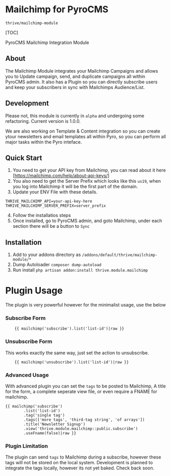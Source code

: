 # Mailchimp for PyroCMS
`thrive/mailchimp-module`

[TOC]


PyroCMS Mailchimp Integration Module

## About
The Mailchimp Module integrates your Mailchimp Campaigns and allows you to Update campaign, send, and duplicate campaigns all within PyroCMS admin. It also has a Plugin so you can directly subscribe users and keep your subscribers in sync with Mailchimps Audience/List.


## Development
Please not, this module is currently in `alpha` and undergoing some refactoring. 
Current version is 1.0.0.

We are also working on Template & Content integration so you can create ytour newsletters and email templates all within Pyro, so you can perform all major tasks within the Pyro inteface.

## Quick Start
1. You need to get your API key from Mailchimp, you can read about it here [https://mailchimp.com/help/about-api-keys/]
2. You also need to get the Server Prefix which looks like this `us19`, when you log into Mailchimp it will be the first part of the domain.
3. Update your ENV File with these details.
```
THRIVE_MAILCHIMP_API=your-api-key-here
THRIVE_MAILCHIMP_SERVER_PREFIX=server_prefix
```
4. Follow the installatios steps
5. Once installed, go to PyroCMS admin, and goto Mailchimp, under each section there will be a button to `Sync`

## Installation

 1. Add to your addons directory as `/addons/default/thrive/mailchimp-module/*`
 2. Dump Autoloader `composer dump-autoload`
 3. Run install `php artisan addon:install thrive.module.mailchimp`


# Plugin Usage

The plugin is very powerful however for the minimalist usage, use the below

### Subscribe Form
```
	{{ mailchimp('subscribe').list('list-id')|raw }}
```

### Unsubscribe Form
This works exactly the same way, just set the action to unsubscribe.

```
	{{ mailchimp('unsubscribe').list('list-id')|raw }}
```

### Advanced Usage
With advanced plugin you can set the `tags` to be posted to Mailchimp,
A title for the form, a complete seperate view file, or even require 
a FNAME for mailchimp.
```
{{ mailchimp('subscribe')
        .list('list-id')
        .tag('single tag')
        .tags(['more tags', 'third-tag string', 'of arrays'])
        .title('Newsletter Signup')
        .view('thrive.module.mailchimp::public.subscribe')
        .useFname(false)|raw }}

```

### Plugin Limitation
The plugin can send `tags` to Mailchimp during a subscribe, however these tags will not be stored on the local system. Development is planned to integrate the tags locally, however its not yet baked.
Check back soon.


